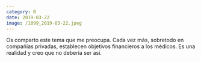 ```yaml
--- 
category: B 
date: 2019-03-22 
image: /1099_2019-03-22.jpeg 
--- 
```


Os comparto este tema que me preocupa. Cada vez más, sobretodo en compañías privadas, establecen objetivos financieros a los médicos. Es una realidad y creo que no debería ser así.